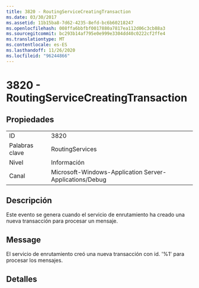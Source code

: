 ```yaml
---
title: 3820 - RoutingServiceCreatingTransaction
ms.date: 03/30/2017
ms.assetid: 11b15ba8-7d62-4235-8efd-bc6b60218247
ms.openlocfilehash: 008ffa6bbfbf0017880a7817ea112d06c3cb88a3
ms.sourcegitcommit: bc293b14af795e0e999e3304dd40c0222cf2ffe4
ms.translationtype: MT
ms.contentlocale: es-ES
ms.lasthandoff: 11/26/2020
ms.locfileid: "96244866"
---
```

# <a name="3820---routingservicecreatingtransaction"></a>3820 - RoutingServiceCreatingTransaction

## <a name="properties"></a>Propiedades  
  
|||  
|-|-|  
|ID|3820|  
|Palabras clave|RoutingServices|  
|Nivel|Información|  
|Canal|Microsoft-Windows-Application Server-Applications/Debug|  
  
## <a name="description"></a>Descripción  

 Este evento se genera cuando el servicio de enrutamiento ha creado una nueva transacción para procesar un mensaje.  
  
## <a name="message"></a>Message  

 El servicio de enrutamiento creó una nueva transacción con id. '%1' para procesar los mensajes.  
  
## <a name="details"></a>Detalles
